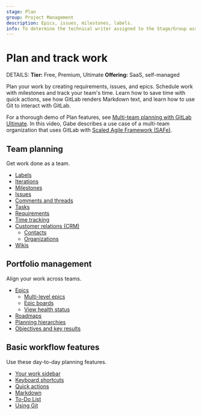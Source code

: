 ```yaml
---
stage: Plan
group: Project Management
description: Epics, issues, milestones, labels.
info: To determine the technical writer assigned to the Stage/Group associated with this page, see https://handbook.gitlab.com/handbook/product/ux/technical-writing/#assignments
---
```


# Plan and track work

DETAILS:
**Tier:** Free, Premium, Ultimate
**Offering:** SaaS, self-managed

Plan your work by creating requirements, issues, and epics. Schedule work
with milestones and track your team's time. Learn how to save time with
quick actions, see how GitLab renders Markdown text, and learn how to
use Git to interact with GitLab.

<!-- vale gitlab.Spelling = NO -->

<i class="fa fa-youtube-play youtube" aria-hidden="true"></i>
For a thorough demo of Plan features, see
[Multi-team planning with GitLab Ultimate](https://www.youtube.com/watch?v=KmASFwSap7c).
In this video, Gabe describes a use case of a multi-team organization that uses GitLab
with [Scaled Agile Framework (SAFe)](https://about.gitlab.com/solutions/agile-delivery/scaled-agile/).

<!-- vale gitlab.Spelling = YES -->

## Team planning

Get work done as a team.

- [Labels](../user/project/labels.md)
- [Iterations](../user/group/iterations/index.md)
- [Milestones](../user/project/milestones/index.md)
- [Issues](../user/project/issues/index.md)
- [Comments and threads](../user/discussions/index.md)
- [Tasks](../user/tasks.md)
- [Requirements](../user/project/requirements/index.md)
- [Time tracking](../user/project/time_tracking.md)
- [Customer relations (CRM)](../user/crm/index.md)
  - [Contacts](../user/crm/index.md#contacts)
  - [Organizations](../user/crm/index.md#organizations)
- [Wikis](../user/project/wiki/index.md)

## Portfolio management

Align your work across teams.

- [Epics](../user/group/epics/index.md)
  - [Multi-level epics](../user/group/epics/manage_epics.md#multi-level-child-epics)
  - [Epic boards](../user/group/epics/epic_boards.md)
  - [View health status](../user/project/issues/managing_issues.md#health-status)
- [Roadmaps](../user/group/roadmap/index.md)
- [Planning hierarchies](../user/group/planning_hierarchy/index.md)
- [Objectives and key results](../user/okrs.md)

## Basic workflow features

Use these day-to-day planning features.

- [Your work sidebar](../tutorials/left_sidebar/index.md)
- [Keyboard shortcuts](../user/shortcuts.md)
- [Quick actions](../user/project/quick_actions.md)
- [Markdown](../user/markdown.md)
- [To-Do List](../user/todos.md)
- [Using Git](../topics/git/index.md)
